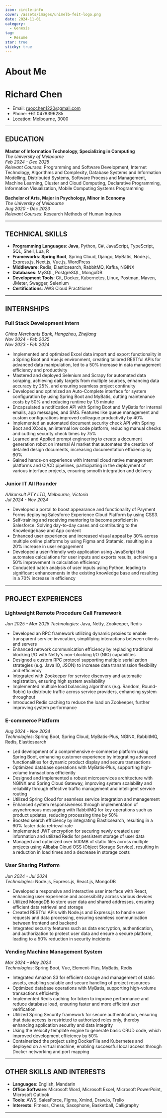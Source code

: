 ```yaml
---
icon: circle-info
cover: /assets/images/unimelb-feit-logo.png
date: 2024-11-01
category:
  - Genesis
tag:
  - Resume
star: true
sticky: true
---
```


# About Me

# Richard Chen

- Email: [ruocchen1220@gmail.com](mailto:ruocchen1220@gmail.com)
- Phone: +61 0478396285
- Location: Melbourne, 3000
---

## EDUCATION

**Master of Information Technology, Specializing in Computing**  
*The University of Melbourne*  
_Feb 2024 - Dec 2025_  
*Relevant Courses*: Programming and Software Development, Internet Technology, Algorithms and Complexity, Database Systems and Information Modelling, Distributed Systems, Software Process and Management, Machine Learning, Cluster and Cloud Computing, Declarative Programming, Information Visualization, Mobile Computing Systems Programming

**Bachelor of Arts, Major in Psychology, Minor in Economy**  
*The University of Melbourne*  
_Aug 2020 - Dec 2023_  
*Relevant Courses*: Research Methods of Human Inquires

---

## TECHNICAL SKILLS
- **Programming Languages**: **Java**, Python, C#, JavaScript, TypeScript, SQL, Shell, Lua, R
- **Frameworks**: **Spring Boot**, Spring Cloud, Django, MyBatis, Node.js, Express.js, Next.js, Vue.js, WordPress
- **Middleware**: Redis, Elasticsearch, RabbitMQ, Kafka, NGINX
- **Databases**: MySQL, PostgreSQL, MongoDB
- **Development Tools**: Git, Docker, Kubernetes, Linux, Postman, Maven, JMeter, Swagger, Selenium
- **Certifications**: AWS Cloud Practitioner
---

## INTERNSHIPS

### Full Stack Development Intern
*China Merchants Bank, Hangzhou, Zhejiang*  
_Nov 2024 - Feb 2025_<br>
_Nov 2023 - Feb 2024_  
- Implemented and optimized Excel data import and export functionality in a Spring Boot and Vue.js environment, creating tailored RESTful APIs for advanced data manipulation, led to a 50% increase in data management efficiency and productivity
- Mastered and deployed Selenium and Scrapy for automated data scraping, achieving daily targets from multiple sources, enhancing data accuracy by 25%, and ensuring seamless project continuity
- Developed and optimized an Auto-Complete interface for system configuration by using Spring Boot and MyBatis, cutting maintenance costs by 50% and reducing runtime by 1.5 minute 
- Encapsulated a notification API with Spring Boot and MyBatis for internal emails, app messages, and SMS. Features like queue management and custom configurations improved colleague productivity by 40%
- Implemented an automated document security check API with Spring Boot and XCode, an internal low code platform, reducing manual checks and cutting security check times by 75%
- Learned and Applied prompt engineering to create a document generation robot on internal AI market that automates the creation of detailed design documents, increasing documentation efficiency by 60%
- Gained hands-on experience with internal cloud native management platforms and CI/CD pipelines, participating in the deployment of various interface projects, ensuring smooth integration and delivery

### Junior IT All Rounder  
*AAkonsult PTY LTD, Melbourne, Victoria*  
_Jul 2024 - Nov 2024_  
- Developed a portal to boost appearance and functionality of Payment Forms deploying Salesforce Experience Cloud Platform by using CSS3.
- Self-training and receiving mentoring to become proficient in Salesforce. Solving day-to-day cases and contributing to the Knowledgebase and App content
- Enhanced user experience and increased visual appeal by 30% across multiple online platforms by using Figma and Statamic, resulting in a 20% increase in user engagement
- Developed a user-friendly web application using JavaScript that automates calculations for user inputs and exports results, achieving a 50% improvement in calculation efficiency
- Conducted batch analysis of user inputs using Python, leading to significant enhancements in the existing knowledge base and resulting in a 70% increase in efficiency

---

## PROJECT EXPERIENCES

### Lightweight Remote Procedure Call Framework
*Jan 2025 - Mar 2025*
*Technologies*: Java, Netty, Zookeeper, Redis
- Developed an RPC framework utilizing dynamic proxies to enable transparent service invocation, simplifying interactions between clients and servers
- Enhanced network communication efficiency by replacing traditional blocking I/O with Netty's non-blocking I/O (NIO) capabilities
- Designed a custom RPC protocol supporting multiple serialization strategies (e.g. Java IO, JSON) to increase data transmission flexibility and efficiency
- Integrated with Zookeeper for service discovery and automatic registration, ensuring high system availability
- Implemented multiple load balancing algorithms (e.g. Random, Round-Robin) to distribute traffic across service providers, enhancing system throughput
- Introduced Redis caching to reduce the load on Zookeeper, further improving system performance

### E-commerce Platform  
*Aug 2024 - Nov 2024*  
*Technologies*: Spring Boot, Spring Cloud, MyBatis-Plus, NGINX, RabbitMQ, Redis, Elasticsearch  
- Led development of a comprehensive e-commerce platform using Spring Boot, enhancing customer experience by integrating advanced functionalities for dynamic product display and secure transactions
- Optimized database operations with MyBatis-Plus, supporting high-volume transactions efficiently
- Designed and implemented a robust microservices architecture with NGINX and Spring Cloud Gateway, improving system scalability and reliability through effective traffic management and intelligent service routing
- Utilized Spring Cloud for seamless service integration and management
- Enhanced system responsiveness through implementation of asynchronous messaging with RabbitMQ for key operations such as product updates, reducing processing time by 50%
- Boosted search efficiency by integrating Elasticsearch, resulting in a 60% faster data retrieval rate
- Implemented JWT encryption for securing newly created user information and utilized Redis for persistent storage of user data
- Managed and optimized over 500MB of static files across multiple projects using Alibaba Cloud OSS (Object Storage Service), resulting in a reduction in load times and a decrease in storage costs

### User Sharing Platform  
*Jun 2024 - Jul 2024*  
*Technologies*: Node.js, Express.js, React.js, MongoDB  
- Developed a responsive and interactive user interface with React, enhancing user experience and accessibility across various devices
- Utilized MongoDB to store user data and shared addresses, ensuring efficient data retrieval and storage
- Created RESTful APIs with Node.js and Express.js to handle user requests and data processing, ensuring seamless communication between frontend and backend
- Integrated security features such as data encryption, authentication, and authorization to protect user data and ensure a secure platform, leading to a 50% reduction in security incidents

### Vending Machine Management System  
*Mar 2024 – May 2024*  
*Technologies*: Spring Boot, Vue, Element-Plus, MyBatis, Redis  
- Integrated Amazon S3 for efficient storage and management of static assets, enabling scalable and secure handling of project resources
- Optimized database operations with MyBatis, supporting high-volume transactions efficiently
- Implemented Redis caching for token to improve performance and reduce database load, ensuring faster and more efficient user verification
- Utilized Spring Security framework for secure authentication, ensuring that data access is restricted to authorized roles only, thereby enhancing application security and data integrity
- Using the Velocity template engine to generate basic CRUD code, which improved development efficiency by 50%
- Containerized the project using DockerFile and Kubernetes and deployed on a virtual machine, enabling successful local access through Docker networking and port mapping
---

## OTHER SKILLS AND INTERESTS

- **Languages**: English, Mandarin
- **Office Software**: Microsoft Word, Microsoft Excel, Microsoft PowerPoint, Microsoft Outlook
- **Tools**: AWS, SalesForce, Figma, Xmind, Draw.io, Trello
- **Interests**: Fitness, Chess, Saxophone, Basketball, Calligraphy

---
